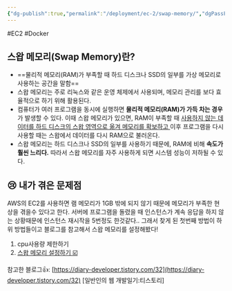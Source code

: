 ```yaml
---
{"dg-publish":true,"permalink":"/deployment/ec-2/swap-memory/","dgPassFrontmatter":true,"noteIcon":"","created":"2024-11-02T02:57:56.346+09:00","updated":"2024-11-05T19:42:21.197+09:00"}
---
```



#EC2 #Docker
## 스왑 메모리(Swap Memory)란?

- ==물리적 메모리(RAM)가 부족할 때 하드 디스크나 SSD의 일부를 가상 메모리로 사용하는 공간을 말함==
- 스왑 메모리는 주로 리눅스와 같은 운영 체제에서 사용되며, 메모리 관리를 보다 효율적으로 하기 위해 활용된다.
- 컴퓨터가 여러 프로그램을 동시에 실행하면 **물리적 메모리(RAM)가 가득 차는 경우**가 발생할 수 있다. 이때 스왑 메모리가 있으면, RAM이 부족할 때 <u>사용하지 않는 데이터를 하드 디스크의 스왑 영역으로 옮겨 메모리를 확보하고  </u>이후 프로그램을 다시 사용할 때는 스왑에서 데이터를 다시 RAM으로 불러온다. 
- 스왑 메모리는 하드 디스크나 SSD의 일부를 사용하기 때문에, RAM에 비해 **속도가 훨씬 느리다.** 따라서 스왑 메모리를 자주 사용하게 되면 시스템 성능이 저하될 수 있다.



## 😢 내가 겪은 문제점


AWS의 EC2를 사용하면 램 메모리가 1GB 밖에 되지 않기 때문에 메모리가 부족한 현상을 겪을수 있다고 한다.
서버에 프로그램을 돌렸을 때 인스턴스가 계속 응답을 하지 않는 상황때문에 인스턴스 재시작을 5번정도 한것같다..
그래서 찾게 된 첫번째 방법이 하위 방법들이고 블로그를 참고해서 스왑 메모리를 설정해봤다!
1. cpu사용량 제한하기
2. <u>스왑 메모리 설정하기 ☑️</u>



참고한 블로그👍: [https://diary-developer.tistory.com/32](https://diary-developer.tistory.com/32) [일반인의 웹 개발일기:티스토리]